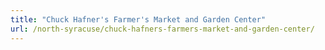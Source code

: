 ```yaml
---
title: "Chuck Hafner's Farmer's Market and Garden Center"
url: /north-syracuse/chuck-hafners-farmers-market-and-garden-center/
---
```

